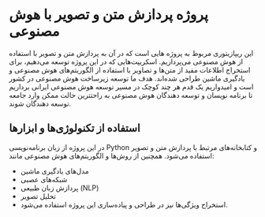 # پروژه پردازش متن و تصویر با هوش مصنوعی
این ریپازیتوری مربوط به پروژه‌ هایی است که در آن به پردازش متن و تصویر با استفاده از هوش مصنوعی می‌پردازیم. اسکریپت‌هایی که در این پروژه توسعه می‌دهیم، برای استخراج اطلاعات مفید از متن‌ها و تصاویر با استفاده از الگوریتم‌های هوش مصنوعی و یادگیری ماشین طراحی شده‌اند.
هدف ما توسعه زیرساخت هوش مصنوعی در کشور است و امیدواریم یک قدم هر چند کوچک در مسیر توسعه هوش مصنوعی ایرانی برداریم تا برنامه نویسان و توسعه دهندگان هوش مصنوعی به راحتترین حالت ممکن وارد جامعه توسعه دهندگان شوند.
## استفاده از تکنولوژی‌ها و ابزارها
در این پروژه از زبان برنامه‌نویسی Python و کتابخانه‌های مرتبط با پردازش متن و تصویر استفاده می‌شود. همچنین از روش‌ها و الگوریتم‌های هوش مصنوعی مانند:
- مدل‌های یادگیری ماشین
- شبکه‌های عصبی
- پردازش زبان طبیعی (NLP)
- تحلیل تصویر
- استخراج ویژگی‌ها
نیز در طراحی و پیاده‌سازی این پروژه استفاده می‌شود.

<!---
rakhshai/rakhshai is a ✨ special ✨ repository because its `README.md` (this file) appears on your GitHub profile.
You can click the Preview link to take a look at your changes.
--->
